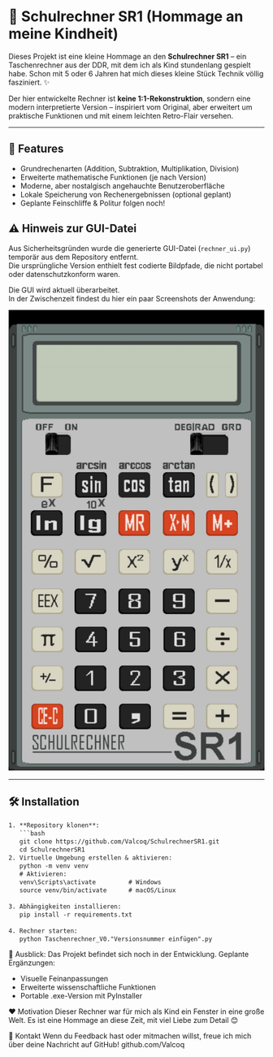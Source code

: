 # 🧮 Schulrechner SR1 (Hommage an meine Kindheit)

Dieses Projekt ist eine kleine Hommage an den **Schulrechner SR1** – ein Taschenrechner aus der DDR, mit dem ich als Kind stundenlang gespielt habe. 
Schon mit 5 oder 6 Jahren hat mich dieses kleine Stück Technik völlig fasziniert. ✨

Der hier entwickelte Rechner ist **keine 1:1-Rekonstruktion**, sondern eine modern interpretierte Version – inspiriert vom Original, aber erweitert um praktische Funktionen und mit einem leichten Retro-Flair versehen.

---

## 🚀 Features

- Grundrechenarten (Addition, Subtraktion, Multiplikation, Division)
- Erweiterte mathematische Funktionen (je nach Version)
- Moderne, aber nostalgisch angehauchte Benutzeroberfläche
- Lokale Speicherung von Rechenergebnissen (optional geplant)
- Geplante Feinschliffe & Politur folgen noch!

## ⚠️ Hinweis zur GUI-Datei

Aus Sicherheitsgründen wurde die generierte GUI-Datei (`rechner_ui.py`) temporär aus dem Repository entfernt.  
Die ursprüngliche Version enthielt fest codierte Bildpfade, die nicht portabel oder datenschutzkonform waren.

Die GUI wird aktuell überarbeitet.  
In der Zwischenzeit findest du hier ein paar Screenshots der Anwendung:

![Screenshot 1](screenshot1.jpg)

---

## 🛠️ Installation

    1. **Repository klonen**:
       ```bash
       git clone https://github.com/Valcoq/SchulrechnerSR1.git
       cd SchulrechnerSR1
    2. Virtuelle Umgebung erstellen & aktivieren:
       python -m venv venv
       # Aktivieren:
       venv\Scripts\activate         # Windows
       source venv/bin/activate      # macOS/Linux
       
    3. Abhängigkeiten installieren:
       pip install -r requirements.txt
       
    4. Rechner starten:
       python Taschenrechner_V0."Versionsnummer einfügen".py
  
🧭 Ausblick: 
Das Projekt befindet sich noch in der Entwicklung. Geplante Ergänzungen:
  - Visuelle Feinanpassungen
  - Erweiterte wissenschaftliche Funktionen
  - Portable .exe-Version mit PyInstaller

❤️ Motivation
Dieser Rechner war für mich als Kind ein Fenster in eine große Welt. 
Es ist eine Hommage an diese Zeit, mit viel Liebe zum Detail 😊

🤝 Kontakt
Wenn du Feedback hast oder mitmachen willst, freue ich mich über deine Nachricht auf GitHub!
github.com/Valcoq
